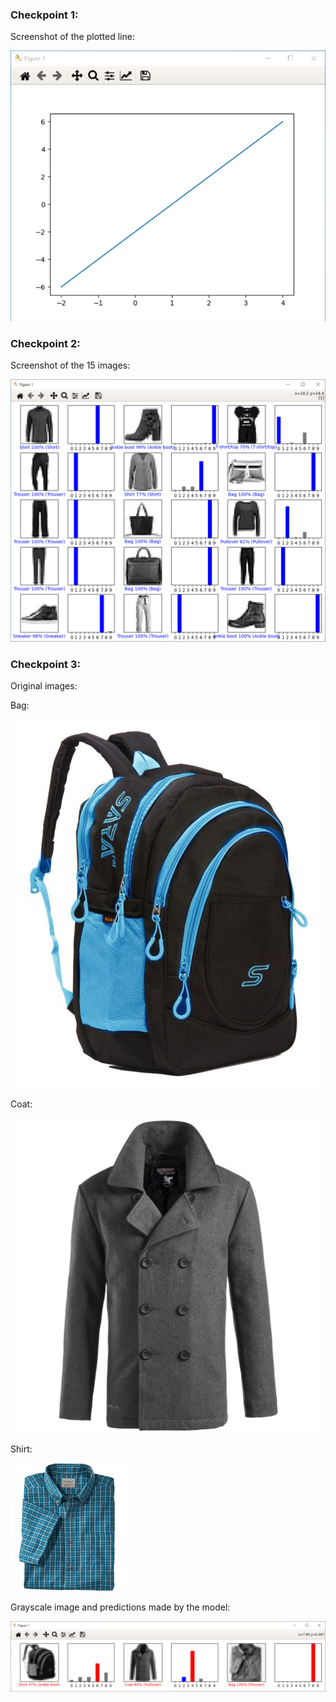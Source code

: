 ### Checkpoint 1:
Screenshot of the plotted line:

![](checkpoint1.png)

### Checkpoint 2:
Screenshot of the 15 images:

![](results.png)

### Checkpoint 3:
Original images:

Bag:

![](bag1.jpg)

Coat:

![](coat.jpg)

Shirt:

![](shirt.png)

Grayscale image and predictions made by the model:

![](predictions.png)